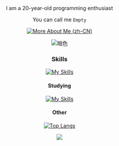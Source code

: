 <div align="center">
I am a 20-year-old programming enthusiast

You can call me `Empty`

[![More About Me (zh-CN)](<https://img.shields.io/badge/More_About_Me-acedf4?style=for-the-badge>)](#)

![暗色](https://raw.githubusercontent.com/Empty-57/Directory/output/github-contribution-grid-snake-dark.svg)

### Skills

[![My Skills](https://skillicons.dev/icons?i=js,html,css,vue,python,fastapi)](https://skillicons.dev)

#### Studying

[![My Skills](https://skillicons.dev/icons?i=kotlin,electron)](https://skillicons.dev)

#### Other

[![Top Langs](https://github-readme-stats.vercel.app/api/top-langs/?username=Empty-57&layout=compact&theme=radical&hide_border=true)](https://github.com/anuraghazra/github-readme-stats)

![](https://github-readme-stats.vercel.app/api?username=Empty-57&show_icons=true&theme=radical&count_private=true&hide_border=true&include_all_commits=true)
</div>



